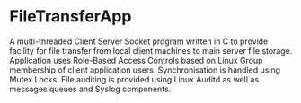 # FileTransferApp
A multi-threaded Client Server Socket program written in C to provide facility for file transfer from local client machines to main server file storage. Application uses Role-Based Access Controls based on Linux Group membership of client application users. Synchronisation is handled using Mutex Locks. File auditing is provided using Linux Auditd as well as messages queues and Syslog components. 
